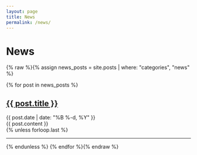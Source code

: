 ```yaml
---
layout: page
title: News
permalink: /news/
---
```


# News

{% raw %}{% assign news_posts = site.posts | where: "categories", "news" %}

{% for post in news_posts %}
<article>
  <h2><a href="{{ post.url }}">{{ post.title }}</a></h2>
  <time>{{ post.date | date: "%B %-d, %Y" }}</time>
  <div>{{ post.content }}</div>
</article>
{% unless forloop.last %}<hr>{% endunless %}
{% endfor %}{% endraw %}
